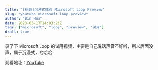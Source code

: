 ```yaml
---
title: "[视频]沉浸式体验 Microsoft Loop Preview"
slug: "youtube-microsoft-loop-preview"
author: "Bin Hua"
date: 2023-03-17T14:03:26Z
tags: ["microsoft", "loop", "preview", "试用"]
draft: true
---
```


录了下 Microsoft Loop 的试用视频，主要是自己说话声音不好听，所以后面没声，属于沉浸式，哈哈哈

观看地址：[YouTube](https://www.youtube.com/watch?v=DBFttdhd6Qg)
